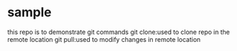 # sample
this repo is to demonstrate git commands
git clone:used to clone repo in the remote location
git pull:used to modify changes in remote location
